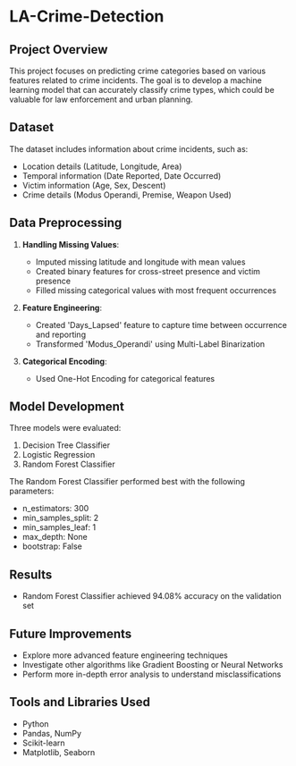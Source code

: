 # LA-Crime-Detection

## Project Overview
This project focuses on predicting crime categories based on various features related to crime incidents. The goal is to develop a machine learning model that can accurately classify crime types, which could be valuable for law enforcement and urban planning.

## Dataset
The dataset includes information about crime incidents, such as:
- Location details (Latitude, Longitude, Area)
- Temporal information (Date Reported, Date Occurred)
- Victim information (Age, Sex, Descent)
- Crime details (Modus Operandi, Premise, Weapon Used)

## Data Preprocessing
1. **Handling Missing Values**:
   - Imputed missing latitude and longitude with mean values
   - Created binary features for cross-street presence and victim presence
   - Filled missing categorical values with most frequent occurrences

2. **Feature Engineering**:
   - Created 'Days_Lapsed' feature to capture time between occurrence and reporting
   - Transformed 'Modus_Operandi' using Multi-Label Binarization

3. **Categorical Encoding**:
   - Used One-Hot Encoding for categorical features

## Model Development
Three models were evaluated:
1. Decision Tree Classifier
2. Logistic Regression
3. Random Forest Classifier

The Random Forest Classifier performed best with the following parameters:
- n_estimators: 300
- min_samples_split: 2
- min_samples_leaf: 1
- max_depth: None
- bootstrap: False

## Results
- Random Forest Classifier achieved 94.08% accuracy on the validation set

## Future Improvements
- Explore more advanced feature engineering techniques
- Investigate other algorithms like Gradient Boosting or Neural Networks
- Perform more in-depth error analysis to understand misclassifications

## Tools and Libraries Used
- Python
- Pandas, NumPy
- Scikit-learn
- Matplotlib, Seaborn

